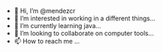 - 👋 Hi, I’m @mendezcr
- 👀 I’m interested in working in a different things...
- 🌱 I’m currently learning java...
- 💞️ I’m looking to collaborate on computer tools...
- 📫 How to reach me ...

<!---
mendezcr/mendezcr is a ✨ special ✨ repository because its `README.md` (this file) appears on your GitHub profile.
You can click the Preview link to take a look at your changes.
--->

